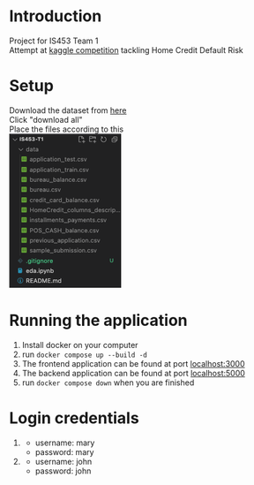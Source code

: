 # Introduction

Project for IS453 Team 1  
Attempt at [kaggle competition](https://www.kaggle.com/c/home-credit-default-risk/overview) tackling Home Credit Default Risk

# Setup

Download the dataset from [here](https://www.kaggle.com/c/home-credit-default-risk/data)  
Click "download all"  
Place the files according to this  
![](filestructure.png)

# Running the application

1. Install docker on your computer
1. run `docker compose up --build -d`
1. The frontend application can be found at port [localhost:3000](http://localhost:3000)
1. The backend application can be found at port [localhost:5000](http://localhost:5000)
1. run `docker compose down` when you are finished

# Login credentials

1.  - username: mary
    - password: mary
1.  - username: john
    - password: john
